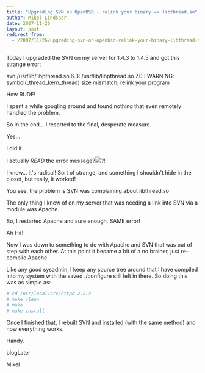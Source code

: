 ```yaml
---
title: "Upgrading SVN on OpenBSD - relink your binary => libthread.so"
author: Mikel Lindsaar
date: 2007-11-26
layout: post
redirect_from:
  - /2007/11/26/upgrading-svn-on-openbsd-relink-your-binary-libthread-so
---
```

Today I upgraded the SVN on my server for 1.4.3 to 1.4.5 and got this
strange error:

svn:/usr/lib/libpthread.so.6.3: /usr/lib/libpthread.so.7.0 : WARNING:
symbol(\_thread_kern_thread) size mismatch, relink your program

How RUDE!

I spent a while googling around and found nothing that even remotely
handled the problem.

So in the end... I resorted to the final, desperate measure.

Yes...

I did it.

I actually *READ* the error message?![](?)?!

I know... it's radical! Sort of strange, and something I shouldn't hide
in the closet, but really, it worked!

You see, the problem is SVN was complaining about libthread.so

The only thing I knew of on my server that was needing a link into SVN
via a module was Apache.

So, I restarted Apache and sure enough, SAME error!

Ah Ha!

Now I was down to something to do with Apache and SVN that was out of
step with each other. At this point it became a bit of a no brainer,
just re-compile Apache.

Like any good sysadmin, I keep any source tree around that I have
compiled into my system with the saved ./configure still left in there.
So doing this was as simple as:

``` ruby
# cd /usr/local/src/httpd-2.2.3
# make clean
# make
# make install
```

Once I finished that, I rebuilt SVN and installed (with the same method)
and now everything works.

Handy.

blogLater

Mikel

